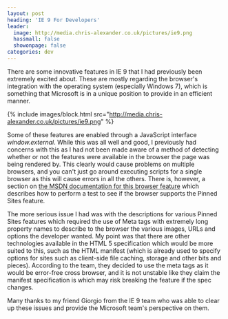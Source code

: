 ```yaml
---
layout: post
heading: 'IE 9 For Developers'
leader:
  image: http://media.chris-alexander.co.uk/pictures/ie9.png
  hassmall: false
  showonpage: false
categories: dev
---
```


There are some innovative features in IE 9 that I had previously been extremely excited about. These are mostly regarding the browser's integration with the operating system (especially Windows 7), which is something that Microsoft is in a unique position to provide in an efficient manner.

{% include images/block.html src="http://media.chris-alexander.co.uk/pictures/ie9.png" %}

Some of these features are enabled through a JavaScript interface *window.external*. While this was all well and good, I previously had concerns with this as I had not been made aware of a method of detecting whether or not the features were available in the browser the page was being rendered by. This clearly would cause problems on multiple browsers, and you can't just go around executing scripts for a single browser as this will cause errors in all the others. There is, however, a section on [the MSDN documentation for this browser feature](http://msdn.microsoft.com/en-us/library/gg131029(VS.85).aspx#detecting-features) which describes how to perform a test to see if the browser supports the Pinned Sites feature.

The more serious issue I had was with the descriptions for various Pinned Sites features which required the use of Meta tags with extremely long property names to describe to the browser the various images, URLs and options the developer wanted. My point was that there are other technologies available in the HTML 5 specification which would be more suited to this, such as the HTML manifest (which is already used to specify options for sites such as client-side file caching, storage and other bits and pieces). According to the team, they decided to use the meta tags as it would be error-free cross browser, and it is not unstable like they claim the manifest specification is which may risk breaking the feature if the spec changes.

Many thanks to my friend Giorgio from the IE 9 team who was able to clear up these issues and provide the Microsoft team's perspective on them.
